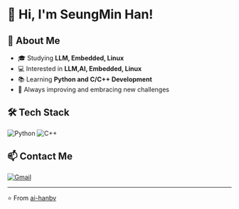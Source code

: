 # 👋 Hi, I'm SeungMin Han!

## 🚀 About Me
- 🎓 Studying **LLM, Embedded, Linux**
- 💻 Interested in **LLM,AI, Embedded, Linux**
- 📚 Learning **Python and C/C++ Development**
- 🌱 Always improving and embracing new challenges

## 🛠️ Tech Stack
![Python](https://img.shields.io/badge/Python-3776AB?style=for-the-badge&logo=python&logoColor=white)
![C++](https://img.shields.io/badge/C++-3776AB?style=for-the-badge&logo=C++&logoColor=white)

## 📫 Contact Me
[![Gmail](https://img.shields.io/badge/Gmail-D14836?style=for-the-badge&logo=gmail&logoColor=white)](mailto:hanbv@baver.com)

---
⭐️ From [ai-hanbv](https://github.com/ai-hanbv)
